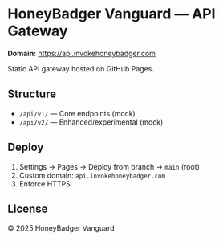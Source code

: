 # HoneyBadger Vanguard — API Gateway
**Domain:** https://api.invokehoneybadger.com

Static API gateway hosted on GitHub Pages.

## Structure
- `/api/v1/` — Core endpoints (mock)
- `/api/v2/` — Enhanced/experimental (mock)

## Deploy
1. Settings → Pages → Deploy from branch → `main` (root)
2. Custom domain: `api.invokehoneybadger.com`
3. Enforce HTTPS

## License
© 2025 HoneyBadger Vanguard
